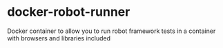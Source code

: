 # docker-robot-runner
Docker container to allow you to run robot framework tests in a container with browsers and libraries included
